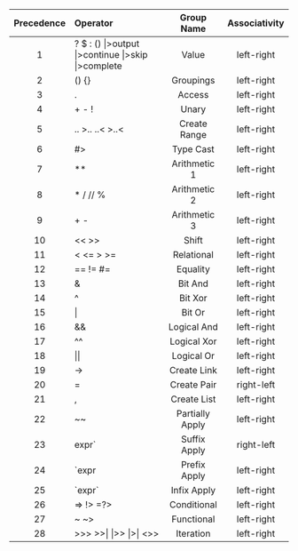 
| Precedence | Operator                                                           | Group Name       | Associativity |
| :--------: | :----------------------------------------------------------------- | :-----------:    | :-----------: |
| 1          | ? $ : () &#124;>output &#124;>continue &#124;>skip &#124;>complete | Value            | left-right    |
| 2          | () {}                                                              | Groupings        | left-right    |
| 3          | .                                                                  | Access           | left-right    |
| 4          | + - !                                                              | Unary            | left-right    |
| 5          | .. >.. ..< >..<                                                    | Create Range     | left-right    |
| 6          | #>                                                                 | Type Cast        | left-right    |
| 7          | **                                                                 | Arithmetic 1     | left-right    |
| 8          | * / // %                                                           | Arithmetic 2     | left-right    |
| 9          | + -                                                                | Arithmetic 3     | left-right    |
| 10         | << >>                                                              | Shift            | left-right    |
| 11         | < <= > >=                                                          | Relational       | left-right    |
| 12         | == != #=                                                           | Equality         | left-right    |
| 13         | &                                                                  | Bit And          | left-right    |
| 14         | ^                                                                  | Bit Xor          | left-right    |
| 15         | &#124;                                                             | Bit Or           | left-right    |
| 16         | &&                                                                 | Logical And      | left-right    |
| 17         | ^^                                                                 | Logical Xor      | left-right    |
| 18         | &#124;&#124;                                                       | Logical Or       | left-right    |
| 19         | ->                                                                 | Create Link      | left-right    |
| 20         | =                                                                  | Create Pair      | right-left    |
| 21         | ,                                                                  | Create List      | left-right    |
| 22         | ~~                                                                 | Partially Apply  | left-right    |
| 23         | expr`                                                              | Suffix Apply     | right-left    |
| 24         | `expr                                                              | Prefix Apply     | left-right    |
| 25         | \`expr\`                                                           | Infix Apply      | left-right    |
| 26         | => !> =?>                                                          | Conditional      | left-right    |
| 27         | ~ ~>                                                               | Functional       | left-right    |
| 28         | >>> >>&#124; &#124;>> &#124;>&#124; <>>                            | Iteration        | left-right    |